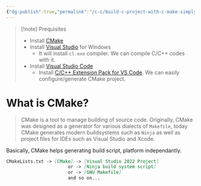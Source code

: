 ```yaml
---
{"dg-publish":true,"permalink":"/c-c/build-c-project-with-c-make-simply/","metatags":{"og:title":"CMake - Meta Build System","og:description":"Simple introduction to CMake"}}
---
```



> [!note] Prequisites
> - Install [CMake](https://cmake.org/download/)
> - Install [Visual Studio](https://visualstudio.microsoft.com/) for Windows
> 	- It will install `cl.exe` compiler. We can compile C/C++ codes with it.
> - Install [Visual Studio Code](https://code.visualstudio.com/Download)
> 	- Install [C/C++ Extension Pack for VS Code](https://marketplace.visualstudio.com/items?itemName=ms-vscode.cpptools-extension-pack). We can easily configure/generate CMake project.

# What is CMake?

> CMake is a tool to manage building of source code. Originally, CMake was designed as a generator for various dialects of `Makefile`, today CMake generates modern buildsystems such as `Ninja` as well as project files for IDEs such as Visual Studio and Xcode.

Basically, CMake helps generating build script, platform independantly.

```md
CMakeLists.txt -> [CMake] -> [Visual Studio 2022 Project]
					   or -> [Ninja build system script]
					   or -> [GNU Makefile]
					   and so on...
```